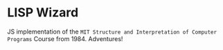 # LISP Wizard

JS implementation of the `MIT Structure and Interpretation of Computer Programs` Course from 1984. Adventures!
